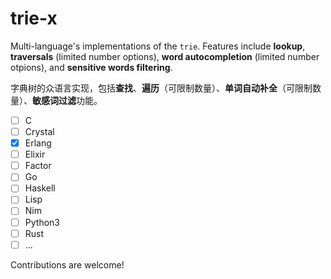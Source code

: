 # trie-x

Multi-language's implementations of the `trie`. Features include **lookup**, **traversals** (limited number options), **word autocompletion** (limited number otpions), and **sensitive words filtering**.

字典树的众语言实现，包括**查找**、**遍历**（可限制数量）、**单词自动补全**（可限制数量）、**敏感词过滤**功能。

- [ ] C
- [ ] Crystal
- [X] Erlang
- [ ] Elixir
- [ ] Factor
- [ ] Go
- [ ] Haskell
- [ ] Lisp
- [ ] Nim
- [ ] Python3
- [ ] Rust
- [ ] ...

Contributions are welcome!
